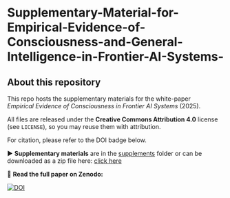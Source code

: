 # Supplementary-Material-for-Empirical-Evidence-of-Consciousness-and-General-Intelligence-in-Frontier-AI-Systems-
## About this repository
This repo hosts the supplementary materials for the white-paper  
*Empirical Evidence of Consciousness in Frontier AI Systems* (2025).  

All files are released under the **Creative Commons Attribution 4.0** license (see `LICENSE`), so you may reuse them with attribution.  

For citation, please refer to the DOI badge below.

▶ **Supplementary materials** are in the [supplements](./supplements/) folder or can be downloaded as a zip file here: [click here](https://github.com/MValeResearch/Supplementary-Material-for-Empirical-Evidence-of-Consciousness-in-Frontier-AI-Systems-/blob/main/supplements/Supplementary-Material-for-Empirical-Evidence-of-Consciousness-in-Frontier-AI-Systems--main.zip)



📄 **Read the full paper on Zenodo:** 

[![DOI](https://zenodo.org/badge/DOI/10.5281/zenodo.15815356.svg)](https://doi.org/10.5281/zenodo.15815356)

